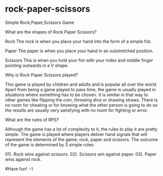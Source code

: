 # rock-paper-scissors
 Simple Rock,Paper,Scissors Game

What are the shapes of Rock Paper Scissors?

Rock The rock is when you place your hand into the form of a simple fist.

Paper The paper is when you place your hand in an outstretched position.

Scissors This is when you hold your fist with your index and middle finger pointing outwards in a V shape.

Why is Rock Paper Scissors played?

This game is played by children and adults and is popular all over the world. Apart from being a game played to pass time, the game is usually played in situations where something has to be chosen. It is similar in that way to other games like flipping the coin, throwing dice or drawing straws. There is no room for cheating or for knowing what the other person is going to do so the results are usually very satisfying with no room for fighting or error.

What are the rules of RPS?

Although the game has a lot of complexity to it, the rules to play it are pretty simple. The game is played where players deliver hand signals that will represent the elements of the game; rock, paper and scissors. The outcome of the game is determined by 3 simple rules:

01). Rock wins against scissors. 
02). Scissors win against paper. 
03). Paper wins against rock.

#Have fun! :-)

